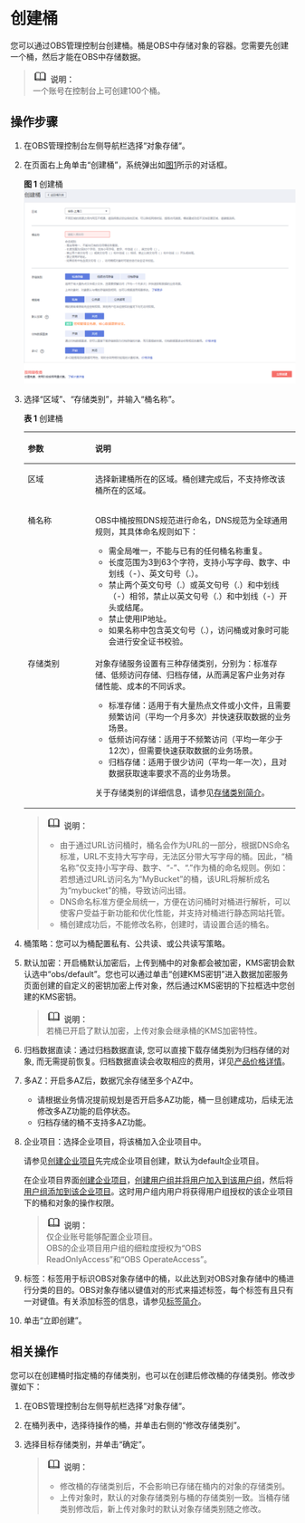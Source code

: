 # 创建桶<a name="zh-cn_topic_0045829088"></a>

您可以通过OBS管理控制台创建桶。桶是OBS中存储对象的容器。您需要先创建一个桶，然后才能在OBS中存储数据。

>![](public_sys-resources/icon-note.gif) **说明：**   
>一个账号在控制台上可创建100个桶。  

## 操作步骤<a name="section65410517"></a>

1.  在OBS管理控制台左侧导航栏选择“对象存储“。
2.  在页面右上角单击“创建桶”，系统弹出如[图1](#obs_03_0306_fig132483331152)所示的对话框。

    **图 1**  创建桶<a name="obs_03_0306_fig132483331152"></a>  
    ![](figures/创建桶.png "创建桶")

3.  选择“区域”、“存储类别”，并输入“桶名称”。

    **表 1**  创建桶

    <a name="table5306611994432"></a>
    <table><thead align="left"><tr id="row1830066594432"><th class="cellrowborder" valign="top" width="24.752475247524753%" id="mcps1.2.3.1.1"><p id="p595887794432"><a name="p595887794432"></a><a name="p595887794432"></a>参数</p>
    </th>
    <th class="cellrowborder" valign="top" width="75.24752475247524%" id="mcps1.2.3.1.2"><p id="p1290702294432"><a name="p1290702294432"></a><a name="p1290702294432"></a>说明</p>
    </th>
    </tr>
    </thead>
    <tbody><tr id="row3883582794432"><td class="cellrowborder" valign="top" width="24.752475247524753%" headers="mcps1.2.3.1.1 "><p id="p5869426094432"><a name="p5869426094432"></a><a name="p5869426094432"></a>区域</p>
    </td>
    <td class="cellrowborder" valign="top" width="75.24752475247524%" headers="mcps1.2.3.1.2 "><p id="p5661465194432"><a name="p5661465194432"></a><a name="p5661465194432"></a>选择新建桶所在的区域。<span>桶创建完成后，不支持修改该桶所在的区域。</span></p>
    </td>
    </tr>
    <tr id="row174311157152314"><td class="cellrowborder" valign="top" width="24.752475247524753%" headers="mcps1.2.3.1.1 "><p id="p3682796494432"><a name="p3682796494432"></a><a name="p3682796494432"></a>桶名称</p>
    </td>
    <td class="cellrowborder" valign="top" width="75.24752475247524%" headers="mcps1.2.3.1.2 "><p id="p404056794432"><a name="p404056794432"></a><a name="p404056794432"></a><span id="ph1345518185220"><a name="ph1345518185220"></a><a name="ph1345518185220"></a>OBS</span>中桶按照DNS规范进行命名，DNS规范为全球通用规则，其具体命名规则如下：</p>
    <a name="ul5989254594432"></a><a name="ul5989254594432"></a><ul id="ul5989254594432"><li>需全局唯一，不能与已有的任何桶名称重复。</li><li>长度范围为3到63个字符，支持小写字母、数字、中划线（-）、英文句号（.）。</li><li>禁止两个英文句号（.）或英文句号（.）和中划线（-）相邻，禁止以英文句号（.）和中划线（-）开头或结尾。</li><li>禁止使用IP地址。</li><li>如果名称中包含英文句号（.），访问桶或对象时可能会进行安全证书校验。</li></ul>
    </td>
    </tr>
    <tr id="row5461820172412"><td class="cellrowborder" valign="top" width="24.752475247524753%" headers="mcps1.2.3.1.1 "><p id="p58621337142419"><a name="p58621337142419"></a><a name="p58621337142419"></a>存储类别</p>
    </td>
    <td class="cellrowborder" valign="top" width="75.24752475247524%" headers="mcps1.2.3.1.2 "><p id="p1786263710249"><a name="p1786263710249"></a><a name="p1786263710249"></a>对象存储服务设置有三种存储类别，分别为：标准存储、低频访问存储、归档存储，从而满足客户业务对存储性能、成本的不同诉求。</p>
    <a name="ul386215378248"></a><a name="ul386215378248"></a><ul id="ul386215378248"><li>标准存储：适用于有大量热点文件或小文件，且需要频繁访问（平均一个月多次）并快速获取数据的业务场景。</li><li>低频访问存储：适用于不频繁访问（平均一年少于12次），但需要快速获取数据的业务场景。</li><li>归档存储：适用于很少访问（平均一年一次），且对数据获取速率要求不高的业务场景。</li></ul>
    <p id="p19862837172410"><a name="p19862837172410"></a><a name="p19862837172410"></a>关于存储类别的详细信息，请参见<a href="存储类别简介.md">存储类别简介</a>。</p>
    </td>
    </tr>
    </tbody>
    </table>

    >![](public_sys-resources/icon-note.gif) **说明：**   
    >-   由于通过URL访问桶时，桶名会作为URL的一部分，根据DNS命名标准，URL不支持大写字母，无法区分带大写字母的桶。因此，“桶名称”仅支持小写字母、数字、“-”、“.”作为桶的命名规则。例如：若想通过URL访问名为“MyBucket”的桶，该URL将解析成名为“mybucket”的桶，导致访问出错。  
    >-   DNS命名标准方便全局统一，方便在访问桶时对桶进行解析，可以使客户受益于新功能和优化性能，并支持对桶进行静态网站托管。  
    >-   桶创建成功后，不能修改名称，创建时，请设置合适的桶名。  

4.  桶策略：您可以为桶配置私有、公共读、或公共读写策略。
5.  默认加密：开启桶默认加密后，上传到桶中的对象都会被加密，KMS密钥会默认选中“obs/default”。您也可以通过单击“创建KMS密钥”进入数据加密服务页面创建的自定义的密钥加密上传对象，然后通过KMS密钥的下拉框选中您创建的KMS密钥。

    >![](public_sys-resources/icon-note.gif) **说明：**   
    >若桶已开启了默认加密，上传对象会继承桶的KMS加密特性。  

6.  归档数据直读：通过归档数据直读, 您可以直接下载存储类别为归档存储的对象, 而无需提前恢复。归档数据直读会收取相应的费用，详见[产品价格详情](https://www.huaweicloud.com/pricing.html?tab=detail#/obs)。
7.  多AZ：开启多AZ后，数据冗余存储至多个AZ中。
    -   请根据业务情况提前规划是否开启多AZ功能，桶一旦创建成功，后续无法修改多AZ功能的启停状态。
    -   归档存储的桶不支持多AZ功能。

8.  企业项目：选择企业项目，将该桶加入企业项目中。

    请参见[创建企业项目](https://support.huaweicloud.com/usermanual-em/zh-cn_topic_0108763964.html)先完成企业项目创建，默认为default企业项目。

    在企业项目界面[创建企业项目](https://support.huaweicloud.com/usermanual-em/zh-cn_topic_0108763964.html)，[创建用户组并将用户加入到该用户组](https://support.huaweicloud.com/usermanual-em/zh-cn_topic_0108763972.html)，然后将[用户组添加到该企业项目](https://support.huaweicloud.com/usermanual-em/zh-cn_topic_0109989489.html)。这时用户组内用户将获得用户组授权的该企业项目下的桶和对象的操作权限。

    >![](public_sys-resources/icon-note.gif) **说明：**   
    >仅企业账号能够配置企业项目。  
    >OBS的企业项目用户组的细粒度授权为“OBS ReadOnlyAccess”和“OBS OperateAccess”。  

9.  标签：标签用于标识OBS对象存储中的桶，以此达到对OBS对象存储中的桶进行分类的目的。OBS对象存储以键值对的形式来描述标签，每个标签有且只有一对键值。有关添加标签的信息，请参见[标签简介](标签简介.md)。
10. 单击“立即创建”。

## 相关操作<a name="section2680481145652"></a>

您可以在创建桶时指定桶的存储类别，也可以在创建后修改桶的存储类别。修改步骤如下：

1.  在OBS管理控制台左侧导航栏选择“对象存储“。
2.  在桶列表中，选择待操作的桶，并单击右侧的“修改存储类别”。
3.  选择目标存储类别，并单击“确定”。

    >![](public_sys-resources/icon-note.gif) **说明：**   
    >-   修改桶的存储类别后，不会影响已存储在桶内的对象的存储类别。  
    >-   上传对象时，默认的对象存储类别与桶的存储类别一致。当桶存储类别修改后，新上传对象时的默认对象存储类别随之修改。  


